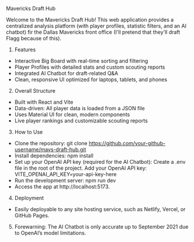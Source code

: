 Mavericks Draft Hub

Welcome to the Mavericks Draft Hub! This web application provides a centralized analysis platform (with player profiles, statistic filters, and an AI chatbot) fir the Dallas Mavericks front office (I'll pretend that they'll draft Flagg because of this). 

1. Features
- Interactive Big Board with real-time sorting and filtering
- Player Profiles with detailed stats and custom scouting reports
- Integrated AI Chatbot for draft-related Q&A
- Clean, responsive UI optimized for laptops, tablets, and phones

2. Overall Structure 
- Built with React and Vite
- Data-driven: All player data is loaded from a JSON file
- Uses Material UI for clean, modern components
- Live player rankings and customizable scouting reports

3. How to Use
- Clone the repository: git clone https://github.com/your-github-username/mavs-draft-hub.git
- Install dependencies: npm install
- Set up your OpenAI API key (required for the AI Chatbot): Create a .env file in the root of the project. Add your OpenAI API key: VITE_OPENAI_API_KEY=your-api-key-here
- Run the development server: npm run dev
- Access the app at http://localhost:5173.

4. Deployment
- Easily deployable to any site hosting service, such as Netlify, Vercel, or GitHub Pages.

5. Forewarning: The AI Chatbot is only accurate up to September 2021 due to OpenAI’s model limitations.
